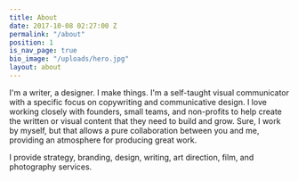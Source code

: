 ```yaml
---
title: About
date: 2017-10-08 02:27:00 Z
permalink: "/about"
position: 1
is_nav_page: true
bio_image: "/uploads/hero.jpg"
layout: about
---
```


I'm a writer, a designer. I make things. I'm a self-taught visual communicator with a specific focus on copywriting and communicative design. I love working closely with founders, small teams, and non-profits to help create the written or visual content that they need to build and grow. Sure, I work by myself, but that allows a pure collaboration between you and me, providing an atmosphere for producing great work.  

I provide strategy, branding, design, writing, art direction, film, and photography services. 